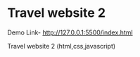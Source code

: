 # Travel website 2

Demo Link- http://127.0.0.1:5500/index.html

 Travel website 2 (html,css,javascript)
